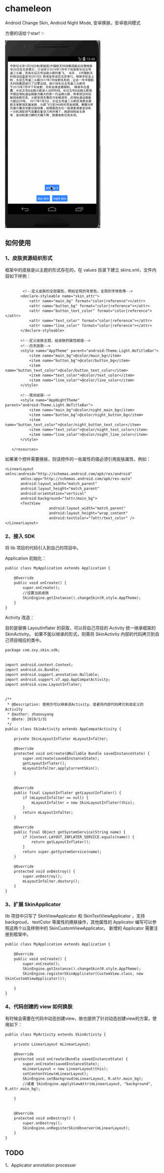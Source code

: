 # chameleon
Android Change Skin,  Android Night Mode, 安卓换肤，安卓夜间模式

方便的话给个star! ️✨

![screenshot](static/demo.gif)

## 如何使用

### 1、皮肤资源组织形式

框架中的皮肤是以主题的形式存在的，在 values 目录下建立 skins.xml，文件内容如下样例：

```<resources>

        <!--定义皮肤的全部属性，例如全局的背景色，全局的字体色等-->
       <declare-styleable name="skin_attr">
           <attr name="main_bg" format="color|reference"></attr>
           <attr name="button_bg" format="color|reference"></attr>
           <attr name="button_text_color" format="color|reference"></attr>
           <attr name="text_color" format="color|reference"></attr>
           <attr name="line_color" format="color|reference"></attr>
       </declare-styleable>

       <!--定义皮肤主题，给皮肤的属性赋值-->
       <!--白天皮肤-->
       <style name="AppTheme" parent="android:Theme.Light.NoTitleBar">
           <item name="main_bg">@color/main_bg</item>
           <item name="button_bg">@color/button_bg</item>
           <item name="button_text_color">@color/button_text_color</item>
           <item name="text_color">@color/text_color</item>
           <item name="line_color">@color/line_color</item>
       </style>

       <!--夜间皮肤-->
       <style name="AppNightTheme" parent="android:Theme.Light.NoTitleBar">
           <item name="main_bg">@color/night_main_bg</item>
           <item name="button_bg">@color/night_button_bg</item>
           <item name="button_text_color">@color/night_button_text_color</item>
           <item name="text_color">@color/night_text_color</item>
           <item name="line_color">@color/night_line_color</item>
       </style>

   </resources>
```

如果某个控件需要换肤，则该控件的一些属性的值必须引用皮肤属性，例如：

```
<LinearLayout xmlns:android="http://schemas.android.com/apk/res/android"
       xmlns:app="http://schemas.android.com/apk/res-auto"
       android:layout_width="match_parent"
       android:layout_height="match_parent"
       android:orientation="vertical"
       android:background="?attr/main_bg">
       <TextView
                    android:layout_width="match_parent"
                    android:layout_height="wrap_content"
                    android:textColor="?attr/text_color" />
</LinearLayout>

```

### 2、接入 SDK

将 lib 项目的代码引入到自己的项目中。

Application 初始化：

```
public class MyApplication extends Application {

    @Override
    public void onCreate() {
        super.onCreate();
        //设置当前皮肤
        SkinEngine.getInstance().changeSkin(R.style.AppTheme);
    }
}
```

Activity 改造：

目的是替换 LayoutInflater 的获取，可以将自己项目的 Activity 统一继承框架的 SkinActivity。
如果不能以继承的形式，则需将 SkinActivity 内部的代码拷贝到自己项目相应的类中。

```
package com.zxy.skin.sdk;


import android.content.Context;
import android.os.Bundle;
import android.support.annotation.Nullable;
import android.support.v7.app.AppCompatActivity;
import android.view.LayoutInflater;


/**
 * @Description: 使用方可以继承该Activity，或者将内部代码拷贝到自定义的Activity
 * @author: zhaoxuyang
 * @Date: 2019/1/31
 */
public class SkinActivity extends AppCompatActivity {

    private SkinLayoutInflater mLayoutInfalter;

    @Override
    protected void onCreate(@Nullable Bundle savedInstanceState) {
        super.onCreate(savedInstanceState);
        getLayoutInflater();
        mLayoutInfalter.applyCurrentSkin();
    }


    @Override
    public final LayoutInflater getLayoutInflater() {
        if (mLayoutInfalter == null) {
            mLayoutInfalter = new SkinLayoutInflater(this);
        }
        return mLayoutInfalter;
    }

    @Override
    public final Object getSystemService(String name) {
        if (Context.LAYOUT_INFLATER_SERVICE.equals(name)) {
            return getLayoutInflater();
        }
        return super.getSystemService(name);
    }

    @Override
    protected void onDestroy() {
        super.onDestroy();
        mLayoutInfalter.destory();
    }
}

```

### 3、扩展 SkinApplicator

lib 项目中只写了 SkinViewApplicator 和 SkinTextViewApplicator ，支持 backgroud， textColor
等属性的换肤操作，其他属性的 Applicator 编写可以参照这两个以及样例中的 SkinCustomViewApplicator。
新增的 Applicator 需要注册到框架中。

```
public class MyApplication extends Application {

    @Override
    public void onCreate() {
        super.onCreate();
        SkinEngine.getInstance().changeSkin(R.style.AppTheme);
        SkinEngine.registerSkinApplicator(CustomView.class, new SkinCustomViewApplicator());

    }
}
```

### 4、代码创建的 view 如何换肤

有时候会需要在代码中动态创建view，故也提供了针对动态创建view的方案，使用如下：

```
public class MyActivity extends SkinActivity {

    private LinearLayout mLinearLayout;

    @Override
    protected void onCreate(Bundle savedInstanceState) {
        super.onCreate(savedInstanceState);
        mLinearLayout = new LinearLayout(this);
        setContentView(mLinearLayout);
        SkinEngine.setBackgroud(mLinearLayout, R.attr.main_bg);
        //或者 SkinEngine.applyViewAttr(mLinearLayout, "background", R.attr.main_bg);

    }


    @Override
    protected void onDestroy() {
        super.onDestroy();
        SkinEngine.unRegisterSkinObserver(mLinearLayout);
    }
}
```
## TODO

1、Applicator annotation processer
